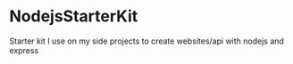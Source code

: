 NodejsStarterKit
================

Starter kit I use on my side projects to create websites/api with nodejs and express